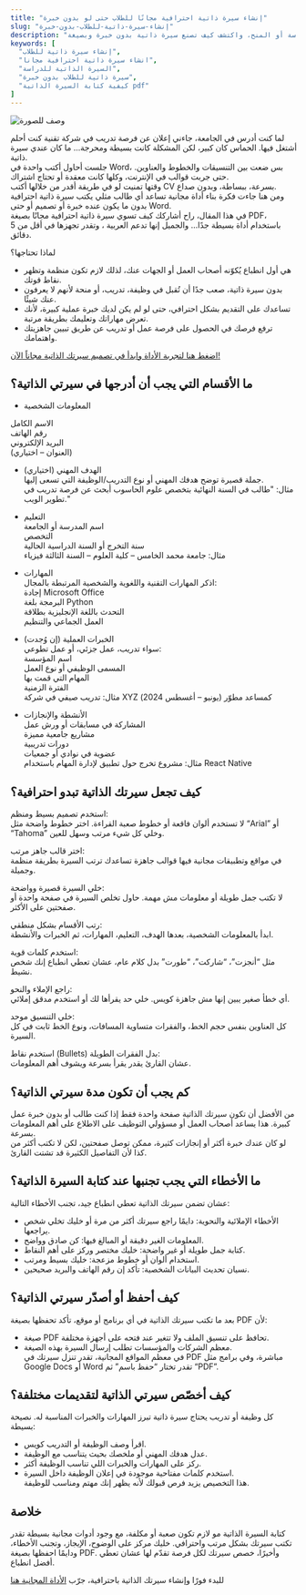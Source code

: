 ```yaml
---
title: "إنشاء سيرة ذاتية احترافية مجانًا للطلاب حتى لو بدون خبرة"
slug: "إنشاء-سيرة-ذاتية-للطلاب-بدون-خبرة"
description: "هل أنت طالب وتبحث عن طريقة سهلة لإنشاء سيرة ذاتية احترافية مجانًا؟ تعلم معنا كيف تكتب سيرة ذاتية للطلاب بطريقة منظمة، سواء للدراسة أو المنح، واكتشف كيف تصنع سيرة ذاتية بدون خبرة وبصيغة PDF بكل سهولة."
keywords: [
  "إنشاء سيرة ذاتية للطلاب",
  "انشاء سيرة ذاتية احترافية مجانا",
  "السيرة الذاتية للدراسة",
  "سيرة ذاتية للطلاب بدون خبرة",
  "كيفية كتابة السيرة الذاتية pdf"
]
---
```

![وصف للصورة](/img.png "عنوان الصورة")

لما كنت أدرس في الجامعة، جاءني إعلان عن فرصة تدريب في شركة تقنية كنت أحلم أشتغل فيها. الحماس كان كبير، لكن المشكلة كانت بسيطة ومحرجة... ما كان عندي سيرة ذاتية.  
جلست أحاول أكتب واحدة في Word، بس ضعت بين التنسيقات والخطوط والعناوين. حتى جربت قوالب في الإنترنت، وكلها كانت معقدة أو تحتاج اشتراك.  
وقتها تمنيت لو في طريقة أقدر من خلالها أكتب CV بسرعة، ببساطة، وبدون صداع.  
ومن هنا جاءت فكرة بناء أداة مجانية تساعد أي طالب مثلي يكتب سيرة ذاتية احترافية بدون ما يكون عنده خبرة أو تصميم أو حتى Word.  
في هذا المقال، راح أشاركك كيف تسوي سيرة ذاتية احترافية مجانًا بصيغة PDF، باستخدام أداة بسيطة جدًا... والجميل إنها تدعم العربية ، وتقدر تجهزها في أقل من 5 دقائق.

لماذا تحتاجها؟  
*  هي أول انطباع يُكوّنه أصحاب العمل أو الجهات عنك، لذلك لازم تكون منظمة وتظهر نقاط قوتك.  
*  بدون سيرة ذاتية، صعب جدًا أن تُقبل في وظيفة، تدريب، أو منحة لأنهم لا يعرفون عنك شيئًا.  
*  تساعدك على التقديم بشكل احترافي، حتى لو لم يكن لديك خبرة عملية كبيرة، لأنك تعرض مهاراتك وتعليمك بطريقة مرتبة.  
*  ترفع فرصك في الحصول على فرصة عمل أو تدريب عن طريق تبيين جاهزيتك واهتمامك.


[اضغط هنا لتجربة الأداة وابدأ في تصميم سيرتك الذاتية مجاناً الآن!](/)

## ما الأقسام التي يجب أن أدرجها في سيرتي الذاتية؟

* المعلومات الشخصية

الاسم الكامل  
رقم الهاتف  
البريد الإلكتروني  
(العنوان – اختياري)

* الهدف المهني (اختياري)  
جملة قصيرة توضح هدفك المهني أو نوع التدريب/الوظيفة التي تسعى إليها.  
مثال: "طالب في السنة النهائية بتخصص علوم الحاسوب أبحث عن فرصة تدريب في تطوير الويب."

* التعليم  
اسم المدرسة أو الجامعة  
التخصص  
سنة التخرج أو السنة الدراسية الحالية  
مثال: جامعة محمد الخامس – كلية العلوم – السنة الثالثة فيزياء

* المهارات  
اذكر المهارات التقنية واللغوية والشخصية المرتبطة بالمجال:  
إجادة Microsoft Office  
البرمجة بلغة Python  
التحدث باللغة الإنجليزية بطلاقة  
العمل الجماعي والتنظيم

* الخبرات العملية (إن وُجدت)  
سواء تدريب، عمل جزئي، أو عمل تطوعي:  
اسم المؤسسة  
المسمى الوظيفي أو نوع العمل  
المهام التي قمت بها  
الفترة الزمنية  
مثال: تدريب صيفي في شركة XYZ كمساعد مطوّر (يونيو – أغسطس 2024)

* الأنشطة والإنجازات  
المشاركة في مسابقات أو ورش عمل  
مشاريع جامعية مميزة  
دورات تدريبية  
عضوية في نوادي أو جمعيات  
مثال: مشروع تخرج حول تطبيق لإدارة المهام باستخدام React Native

## كيف تجعل سيرتك الذاتية تبدو احترافية؟

استخدم تصميم بسيط ومنظم:  
لا تستخدم ألوان فاقعة أو خطوط صعبة القراءة. اختر خطوط واضحة مثل “Arial” أو “Tahoma” وخلي كل شيء مرتب وسهل للعين.

اختر قالب جاهز مرتب:  
في مواقع وتطبيقات مجانية فيها قوالب جاهزة تساعدك ترتب السيرة بطريقة منظمة وجميلة.

خلي السيرة قصيرة وواضحة:  
لا تكتب جمل طويلة أو معلومات مش مهمة. حاول تخلص السيرة في صفحة واحدة أو صفحتين على الأكثر.

رتب الأقسام بشكل منطقي:  
ابدأ بالمعلومات الشخصية، بعدها الهدف، التعليم، المهارات، ثم الخبرات والأنشطة.

استخدم كلمات قوية:  
مثل “أنجزت”، “شاركت”، “طورت” بدل كلام عام، عشان تعطي انطباع إنك شخص نشيط.

راجع الإملاء والنحو:  
أي خطأ صغير يبين إنها مش جاهزة كويس. خلي حد يقرأها لك أو استخدم مدقق إملائي.

خلي التنسيق موحد:  
كل العناوين بنفس حجم الخط، والفقرات متساوية المسافات، ونوع الخط ثابت في كل السيرة.

استخدم نقاط (Bullets) بدل الفقرات الطويلة:  
عشان القارئ يقدر يقرأ بسرعة ويشوف أهم المعلومات.

## كم يجب أن تكون مدة سيرتي الذاتية؟

من الأفضل أن تكون سيرتك الذاتية صفحة واحدة فقط إذا كنت طالب أو بدون خبرة عمل كبيرة. هذا يساعد أصحاب العمل أو مسؤولي التوظيف على الاطلاع على أهم المعلومات بسرعة.  
لو كان عندك خبرة أكثر أو إنجازات كثيرة، ممكن توصل صفحتين، لكن لا تكتب أكثر من كذا لأن التفاصيل الكثيرة قد تشتت القارئ.

## ما الأخطاء التي يجب تجنبها عند كتابة السيرة الذاتية؟

عشان تضمن سيرتك الذاتية تعطي انطباع جيد، تجنب الأخطاء التالية:  
*  الأخطاء الإملائية والنحوية: دايمًا راجع سيرتك أكثر من مرة أو خليك تخلي شخص يراجعها.  
*  المعلومات الغير دقيقة أو المبالغ فيها: كن صادق وواضح.  
*  كتابة جمل طويلة أو غير واضحة: خليك مختصر وركز على أهم النقاط.  
*  استخدام ألوان أو خطوط مزعجة: خليك بسيط ومرتب.  
*  نسيان تحديث البيانات الشخصية: تأكد إن رقم الهاتف والبريد صحيحين.

## كيف أحفظ أو أصدّر سيرتي الذاتية؟

بعد ما تكتب سيرتك الذاتية في أي برنامج أو موقع، تأكد تحفظها بصيغة PDF لأن:  
*  صيغة PDF تحافظ على تنسيق الملف ولا تتغير عند فتحه على أجهزة مختلفة.  
*  معظم الشركات والمؤسسات تطلب إرسال السيرة بهذه الصيغة.  
في معظم المواقع المجانية، تقدر تنزل سيرتك في PDF مباشرة، وفي برامج مثل Google Docs أو Word تقدر تختار “حفظ باسم” ثم “PDF”.

## كيف أخصّص سيرتي الذاتية لتقديمات مختلفة؟

كل وظيفة أو تدريب يحتاج سيرة ذاتية تبرز المهارات والخبرات المناسبة له. نصيحة بسيطة:  
*  اقرأ وصف الوظيفة أو التدريب كويس.  
*  عدل هدفك المهني أو ملخصك بحيث يتناسب مع الوظيفة.  
*  ركز على المهارات والخبرات اللي تناسب الوظيفة أكثر.  
*  استخدم كلمات مفتاحية موجودة في إعلان الوظيفة داخل السيرة.  
هذا التخصيص يزيد فرص قبولك لأنه يظهر إنك مهتم ومناسب للوظيفة.

##  خلاصة

كتابة السيرة الذاتية مو لازم تكون صعبة أو مكلفة، مع وجود أدوات مجانية بسيطة تقدر تكتب سيرتك بشكل مرتب واحترافي. خليك مركز على الوضوح، الإيجاز، وتجنب الأخطاء، ودايمًا احفظها بصيغة PDF. وأخيرًا، خصص سيرتك لكل فرصة تقدّم لها عشان تعطي أفضل انطباع.

للبدء فورًا وإنشاء سيرتك الذاتية باحترافية، جرّب [الأداة المجانية هنا](/)


